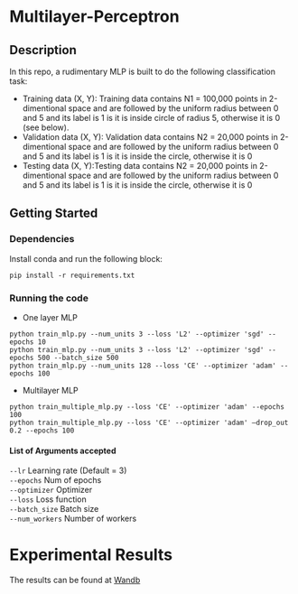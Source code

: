 # Multilayer-Perceptron


## Description

In this repo, a rudimentary MLP is built to do the following classification task:
- Training data (X, Y): Training data contains N1 = 100,000 points in 2-dimentional space and
are followed by the uniform radius between 0 and 5 and its label is 1 is it is inside circle of
radius 5, otherwise it is 0 (see below).
- Validation data (X, Y):
Validation data contains N2 = 20,000 points in 2-dimentional space and are followed by the
uniform radius between 0 and 5 and its label is 1 is it is inside the circle, otherwise it is 0
- Testing data (X, Y):Testing data contains N2 = 20,000 points in 2-dimentional space and are followed by the
uniform radius between 0 and 5 and its label is 1 is it is inside the circle, otherwise it is 0

## Getting Started

### Dependencies
Install conda and run the following block:
```
pip install -r requirements.txt
```

### Running the code
* One layer MLP
```
python train_mlp.py --num_units 3 --loss 'L2' --optimizer 'sgd' --epochs 10
python train_mlp.py --num_units 3 --loss 'L2' --optimizer 'sgd' --epochs 500 --batch_size 500
python train_mlp.py --num_units 128 --loss 'CE' --optimizer 'adam' --epochs 100
```

* Multilayer MLP
```
python train_multiple_mlp.py --loss 'CE' --optimizer 'adam' --epochs 100
python train_multiple_mlp.py --loss 'CE' --optimizer 'adam' –drop_out 0.2 --epochs 100
```

#### List of Arguments accepted
```--lr``` Learning rate (Default = 3) <br>
```--epochs``` Num of epochs <br>
```--optimizer``` Optimizer <br>
```--loss``` Loss function <br>
```--batch_size``` Batch size <br>
```--num_workers``` Number of workers <br>


# Experimental Results
The results can be found at [Wandb](https://wandb.ai/mediaeval-sport/BB_Homework_DL/reports/Homework-1-Exercise-6--VmlldzoxNDc0NTY3)
